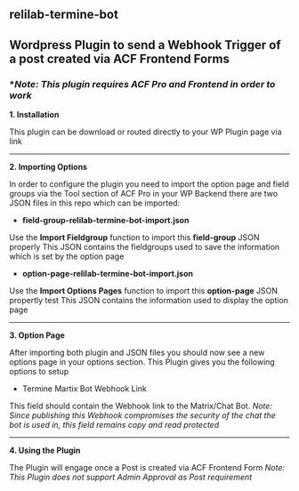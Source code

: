 ## relilab-termine-bot
## Wordpress Plugin to send a Webhook Trigger of a post created via ACF Frontend Forms
### **_Note: This plugin requires ACF Pro and Frontend in order to work_*

**1. Installation**

This plugin can be download or routed directly to your WP Plugin page via link

***

**2. Importing Options**

In order to configure the plugin you need to import the option page and field groups via the Tool section of ACF Pro in your WP Backend
there are two JSON files in this repo which can be imported:

* **field-group-relilab-termine-bot-import.json**

Use the **Import Fieldgroup** function to import this **field-group** JSON properly
This JSON contains the fieldgroups used to save the information which is set by the option page

* **option-page-relilab-termine-bot-import.json**

Use the **Import Options Pages** function to import this **option-page** JSON propertly test
This JSON contains the information used to display the option page

***

**3. Option Page**

After importing both plugin and JSON files you should now see a new options page in your options section.
This Plugin gives you the following options to setup

* Termine Martix Bot Webhook Link

This field should contain the Webhook link to the Matrix/Chat Bot.
_Note: Since publishing this Webhook compromises the security of the chat the bot is used in, this field remains copy and read protected_


***

**4. Using the Plugin**

The Plugin will engage once a Post is created via ACF Frontend Form
_Note: This Plugin does not support Admin Approval as Post requirement_

